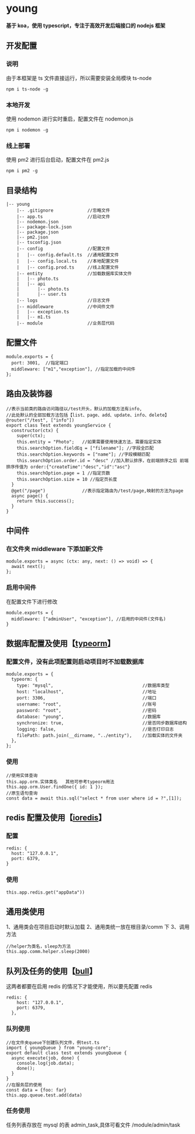 # young

**基于 koa，使用 typescript，专注于高效开发后端接口的 nodejs 框架**

## 开发配置

### 说明

由于本框架是 ts 文件直接运行，所以需要安装全局模块 ts-node

```
npm i ts-node -g
```

### 本地开发

使用 nodemon 进行实时重启，配置文件在 nodemon.js

```
npm i nodemon -g
```

### 线上部署

使用 pm2 进行后台启动，配置文件在 pm2.js

```
npm i pm2 -g
```

## 目录结构

```
|-- young
    |-- .gitignore             //忽略文件
    |-- app.ts                 //启动文件
    |-- nodemon.json
    |-- package-lock.json
    |-- package.json
    |-- pm2.json
    |-- tsconfig.json
    |-- config                 //配置文件
    |   |-- config.default.ts  //通用配置文件
    |   |-- config.local.ts    //本地配置文件
    |   |-- config.prod.ts     //线上配置文件
    |-- entity                 //加载数据库实体文件
    |   |-- photo.ts
    |   |-- api
    |       |-- photo.ts
    |       |-- user.ts
    |-- logs                   //日志文件
    |-- middleware             //中间件文件
    |   |-- exception.ts
    |   |-- m1.ts
    |-- module                 //业务层代码
```

## 配置文件

```
module.exports = {
  port: 3001,  //指定端口
  middleware: ["m1","exception"], //指定加载的中间件
};
```

## 路由及装饰器

```
//表示当前类的路由访问路径以/test开头，默认的加载方法有info,
//此处默认的全部加载方法包括【list、page、add、update、info、delete】
@router("/test", ["info"])
export class Test extends youngService {
  constructor(ctx) {
    super(ctx);
    this.entity = "Photo";   //如果需要使用快速方法，需要指定实体
    this.searchOption.fieldEq = ["filename"]; //字段全匹配
    this.searchOption.keywords = ["name"]; //字段模糊匹配
    this.searchOption.order.id = "desc" //加入默认排序，在前端排序之后 前端排序传值为 order:{"createTime":"desc","id":"asc"}
    this.searchOption.page = 1 //指定页数
    this.searchOption.size = 10 //指定页长度
  }
  @get("/page")              //表示指定路由为/test/page,映射的方法为page
  async page() {
    return this.success();
  }
}
```

## 中间件

### 在文件夹 middleware 下添加新文件

```
module.exports = async (ctx: any, next: () => void) => {
  await next();
};

```

### 启用中间件

在配置文件下进行修改

```
module.exports = {
  middleware: ["adminUser", "exception"], //启用的中间件(文件名)
}

```

## 数据库配置及使用【<a href="https://github.com/typeorm/typeorm" target="_blank">typeorm</a>】

### 配置文件，没有此项配置则启动项目时不加载数据库

```
module.exports = {
  typeorm: {
    type: "mysql",                                  //数据库类型
    host: "localhost",                              //地址
    port: 3306,                                     //端口
    username: "root",                               //账号
    password: "root",                               //密码
    database: "young",                              //数据库
    synchronize: true,                              //是否同步数据库结构
    logging: false,                                 //是否打印日志
    filePath: path.join(__dirname, "../entity"),    //加载实体的文件夹
  },
};
```

### 使用

```
//使用实体查询
this.app.orm.实体类名   其他可参考typeorm用法
this.app.orm.User.findOne({ id: 1 });
//原生语句查询
const data = await this.sql("select * from user where id = ?",[1]);

```

## redis 配置及使用【<a href="https://github.com/luin/ioredis" target="_blank">ioredis</a>】

### 配置

```
redis: {
  host: "127.0.0.1",
  port: 6379,
}
```

### 使用

```
this.app.redis.get("appData"))
```

## 通用类使用

1、通用类会在项目启动时默认加载
2、通用类统一放在根目录/comm 下
3、调用方法

```
//helper为类名，sleep为方法
this.app.comm.helper.sleep(2000)

```

## 队列及任务的使用【<a href="https://github.com/OptimalBits/bull" target="_blank">bull</a>】

这两者都要在启用 redis 的情况下才能使用，所以要先配置 redis

```
redis: {
    host: "127.0.0.1",
    port: 6379,
  },
```

### 队列使用

```
//在文件夹queue下创建队列文件，例test.ts
import { youngQueue } from "young-core";
export default class test extends youngQueue {
  async execute(job, done) {
    console.log(job.data);
    done();
  }
}
//在服务层的使用
const data = {foo: far}
this.app.queue.test.add(data)
```

### 任务使用

任务列表存放在 mysql 的表 admin_task,具体可看文件 /module/admin/task
